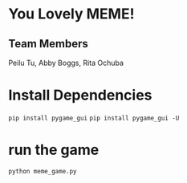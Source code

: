 # You Lovely MEME!

## Team Members

Peilu Tu, Abby Boggs, Rita Ochuba

# Install Dependencies

`pip install pygame_gui`
`pip install pygame_gui -U`

# run the game

`python meme_game.py`
